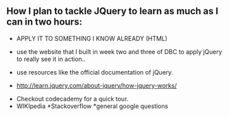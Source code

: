 ## How I plan to tackle JQuery to learn as much as I can in two hours:

* APPLY IT TO SOMETHING I KNOW ALREADY (HTML)
- use the website that I built in week two and three of DBC to apply jQuery to really see it in action..
* use resources like the official documentation of jQuery.
- http://learn.jquery.com/about-jquery/how-jquery-works/
* Checkout codecademy for a quick tour.
* WIKIpedia
*Stackoverflow
*general google questions

